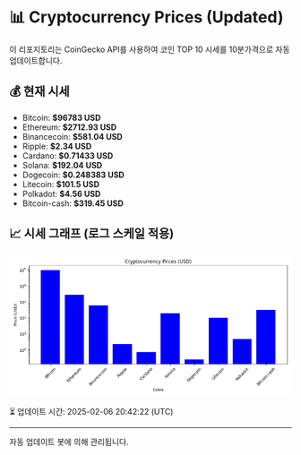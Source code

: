 
# 📊 Cryptocurrency Prices (Updated)

이 리포지토리는 CoinGecko API를 사용하여 코인 TOP 10 시세를 10분가격으로 자동 업데이트합니다.

## 💰 현재 시세
- Bitcoin: **$96783 USD**
- Ethereum: **$2712.93 USD**
- Binancecoin: **$581.04 USD**
- Ripple: **$2.34 USD**
- Cardano: **$0.71433 USD**
- Solana: **$192.04 USD**
- Dogecoin: **$0.248383 USD**
- Litecoin: **$101.5 USD**
- Polkadot: **$4.56 USD**
- Bitcoin-cash: **$319.45 USD**

## 📈 시세 그래프 (로그 스케일 적용)
![Crypto Prices](crypto_prices.png)

⏳ 업데이트 시간: 2025-02-06 20:42:22 (UTC)

---
자동 업데이트 봇에 의해 관리됩니다.
